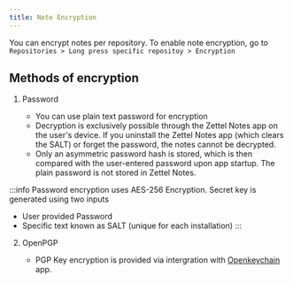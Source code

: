 ```yaml
---
title: Note Encryption
---
```


You can encrypt notes per repository. To enable note encryption, go to `Repositories > Long press specific repositoy > Encryption`

## Methods of encryption

1. Password

    - You can use plain text password for encryption 
    - Decryption is exclusively possible through the Zettel Notes app on the user's device. If you uninstall the Zettel Notes app (which clears the SALT) or forget the password, the notes cannot be decrypted.
    - Only an asymmetric password hash is stored, which is then compared with the user-entered password upon app startup. The plain password is not stored in Zettel Notes.

:::info
Password encryption uses AES-256 Encryption. Secret key is generated using two inputs 
- User provided Password
- Specific text known as SALT (unique for each installation)
:::

2. OpenPGP

   - PGP Key encryption is provided via intergration with [Openkeychain](https://play.google.com/store/apps/details?hl=en&id=org.sufficientlysecure.keychain) app.

